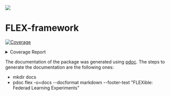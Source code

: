 ![](https://twemoji.maxcdn.com/v/latest/72x72/1f938.png)

# FLEX-framework

<!-- Pytest Coverage Comment:Begin -->
<a href="https://github.com/FLEXible-FL/FLEX-framework/blob/main/README.md"><img alt="Coverage" src="https://img.shields.io/badge/Coverage-100%25-brightgreen.svg" /></a><details><summary>Coverage Report </summary><table><tr><th>File</th><th>Stmts</th><th>Miss</th><th>Cover</th></tr><tbody><tr><td><b>TOTAL</b></td><td><b>342</b></td><td><b>0</b></td><td><b>100%</b></td></tr></tbody></table></details>
<!-- Pytest Coverage Comment:End -->


The documentation of the package was generated using [pdoc](https://pdoc3.github.io/pdoc/). The steps to generate the documentation are the following ones:
- mkdir docs
- pdoc flex -o=docs --docformat markdown --footer-text "FLEXible: Federad Learning Experiments"
